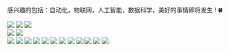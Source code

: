 感兴趣的包括：自动化，物联网，人工智能，数据科学，美好的事情即将发生 ! 🍀
<br>
<br>
<img src="https://img.shields.io/badge/-C++-f05b72?style=flat-square&logo=CPP&logoColor=white"/>
<img src="https://img.shields.io/badge/-Python-694d9f?style=flat-square&logo=CPP&logoColor=white"/>
<img src="https://img.shields.io/badge/-JS-694d9f?style=flat-square&logo=CPP&logoColor=white"/>
<br>
<img src="https://img.shields.io/badge/-CV-EE4C2C?style=flat-square&logo=&logoColor=white"/>
<img src="https://img.shields.io/badge/-NLP-EE4C2C?style=flat-square&logo=&logoColor=white"/>
<br>
<img src="https://img.shields.io/badge/-SolidWorks-E34F26?style=flat-square&logo=SolidWorks&logoColor=white"/>
<img src="https://img.shields.io/badge/-Altium-3776AB?style=flat-square&logo=Altium&logoColor=white"/>
<img src="https://img.shields.io/badge/-Arduino-f05b72?style=flat-square&logo=Altium&logoColor=white"/>
<img src="https://img.shields.io/badge/-Qt-1572B6?style=flat-square&logo=&logoColor=white"/>
<img src="https://img.shields.io/badge/-Uniapp-00599C?style=flat-Uniapp&logo=Uniapp%2B%2B&logoColor=white"/>
<img src="https://img.shields.io/badge/-Vue-42B883?style=flat-Vue&logo=Vue-dot-js&logoColor=white"/>
<img src="https://img.shields.io/badge/-FastAPI-009485?style=flat-square&logo=&logoColor=white"/>
<img src="https://img.shields.io/badge/-Docker-4297FF?style=flat-square&logo=&logoColor=white"/>
<img src="https://img.shields.io/badge/-ROS-5A77C4?style=flat-square&logo=&logoColor=white"/>
<img src="https://img.shields.io/badge/-Linux-5A77C4?style=flat-square&logo=&logoColor=white"/>
<img src="https://img.shields.io/badge/-C4D-F7DF1E?style=flat-square&logo=C4D&logoColor=black"/>
<img src="https://img.shields.io/badge/-Threejs-F7DF1E?style=flat-square&logo=C4D&logoColor=black"/>
<br>
<!-- ?style 前边是颜色 -->
<!-- python c++ js go-->


